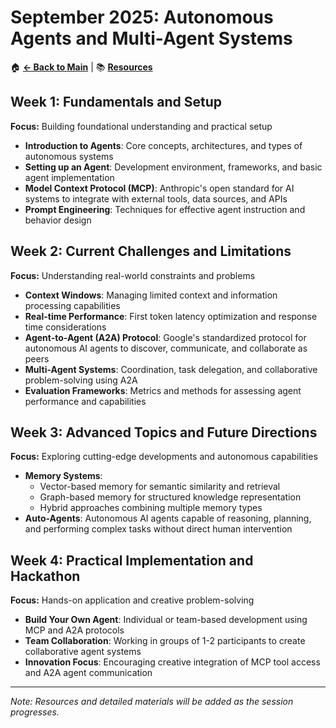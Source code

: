 # September 2025: Autonomous Agents and Multi-Agent Systems

🏠 **[← Back to Main](../index.md)** | 📚 **[Resources](resources.md)**

## Week 1: Fundamentals and Setup
**Focus:** Building foundational understanding and practical setup

- **Introduction to Agents**: Core concepts, architectures, and types of autonomous systems
- **Setting up an Agent**: Development environment, frameworks, and basic agent implementation
- **Model Context Protocol (MCP)**: Anthropic's open standard for AI systems to integrate with external tools, data sources, and APIs
- **Prompt Engineering**: Techniques for effective agent instruction and behavior design

## Week 2: Current Challenges and Limitations
**Focus:** Understanding real-world constraints and problems

- **Context Windows**: Managing limited context and information processing capabilities
- **Real-time Performance**: First token latency optimization and response time considerations
- **Agent-to-Agent (A2A) Protocol**: Google's standardized protocol for autonomous AI agents to discover, communicate, and collaborate as peers
- **Multi-Agent Systems**: Coordination, task delegation, and collaborative problem-solving using A2A
- **Evaluation Frameworks**: Metrics and methods for assessing agent performance and capabilities

## Week 3: Advanced Topics and Future Directions
**Focus:** Exploring cutting-edge developments and autonomous capabilities

- **Memory Systems**:
  - Vector-based memory for semantic similarity and retrieval
  - Graph-based memory for structured knowledge representation
  - Hybrid approaches combining multiple memory types
- **Auto-Agents**: Autonomous AI agents capable of reasoning, planning, and performing complex tasks without direct human intervention

## Week 4: Practical Implementation and Hackathon
**Focus:** Hands-on application and creative problem-solving

- **Build Your Own Agent**: Individual or team-based development using MCP and A2A protocols
- **Team Collaboration**: Working in groups of 1-2 participants to create collaborative agent systems
- **Innovation Focus**: Encouraging creative integration of MCP tool access and A2A agent communication

---

*Note: Resources and detailed materials will be added as the session progresses.*

